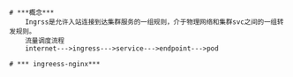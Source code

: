     # ***概念***
        Ingrss是允许入站连接到达集群服务的一组规则，介于物理网络和集群svc之间的一组转发规则。
        流量调度流程  
        internet--->ingress--->service--->endpoint--->pod
    
    # *** ingreess-nginx***
    
    
